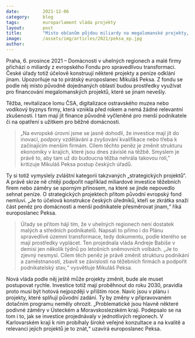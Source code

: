 ```yaml
---
date:         2021-12-06
category:     blog
tags:         europarlament vláda projekty
layout:       post
title:        "Místo občanům půjdou miliardy na megalomanské projekty, které se jinam nevešly, říká Peksa"
image:        /assets/img/articles/2021/peksa_ep.jpg
author:       
---
```


Praha, 6. prosince 2021 – Domácnosti v uhelných regionech a malé firmy přichází o miliardy z evropského Fondu pro spravedlivou transformaci. České úřady totiž účelově konstruují některé projekty a peníze odklání jinam. Upozorňuje na to pirátský europoslanec Mikuláš Peksa. Z fondu se podle něj místo původně dojednaných oblastí budou prostředky využívat pro financování megalomanských projektů, které se jinam nevešly. 

Těžba, revitalizace lomu ČSA, digitalizace ostravského muzea nebo vodíkový byznys firmy, která vznikla před rokem a nemá žádné relevantní zkušenosti. I tam mají jít finance původně vyčleněné pro menší podnikatele či na opatření s užitkem pro běžné domácnosti.

> „Na evropské úrovni jsme se jasně dohodli, že investice mají jít do inovací, podpory vzdělávání a zvyšování kvalifikace nebo třeba k začínajícím menším firmám. Cílem těchto peněz je změnit strukturu ekonomiky v krajích, které jsou dnes závislé na těžbě. Smyslem je právě to, aby tam už do budoucna těžba nehrála takovou roli,” kritizuje Mikuláš Peksa postup českých úřadů.

Ty si totiž vymyslely zvláštní kategorii takzvaných „strategických projektů“. A právě skrze ně chtějí podpořit například miliardové investice těžebních firem nebo záměry se sporným přínosem, na které se jinde nepovedlo sehnat peníze. O strategických projektech přitom původní evropský fond nemluví. „Je to účelová konstrukce českých úředníků, kteří se zkrátka snaží část peněz pro domácnosti a menší podnikatele přesměrovat jinam,“ říká europoslanec Peksa.

> Úřady se přitom hájí tím, že v uhelných regionech není dostatek malých a středních podnikatelů. Napsali to přímo i do Plánu spravedlivé územní transformace, tedy dokumentu, podle kterého se mají prostředky vyplácet. Ten projednala vláda Andreje Babiše v demisi jen několik týdnů po letošních sněmovních volbách. „Je to zjevný nesmysl. Cílem těch peněz je právě změnit strukturu podnikání a zaměstnanosti, zbavit se závislosti na těžebních firmách a podpořit podnikatelský stav,“ vysvětluje Mikuláš Peksa.

Nová vláda podle něj ještě může projekty změnit, bude ale muset postupovat rychle. Investice totiž mají proběhnout do roku 2030, pravidla proto musí být hotová nejpozději v příštím roce. Navíc jsou v plánu i projekty, které splňují původní zadání. Ty by změny v připravovaném dotačním programu neměly ohrozit. „Problematické jsou hlavně některé podivné záměry v Ústeckém a Moravskoslezském kraji. Podepsalo se na tom i to, jak se investice projednávaly v jednotlivých regionech. V Karlovarském kraji k nim probíhaly široké veřejné konzultace a na kvalitě a relevanci jejich projektů je to znát,“ uzavírá europoslanec Peksa.
